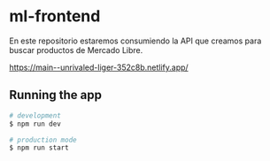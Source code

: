 # ml-frontend

En este repositorio estaremos consumiendo la API que creamos para buscar productos de Mercado Libre.

https://main--unrivaled-liger-352c8b.netlify.app/

## Running the app

```bash
# development
$ npm run dev

# production mode
$ npm run start
```
